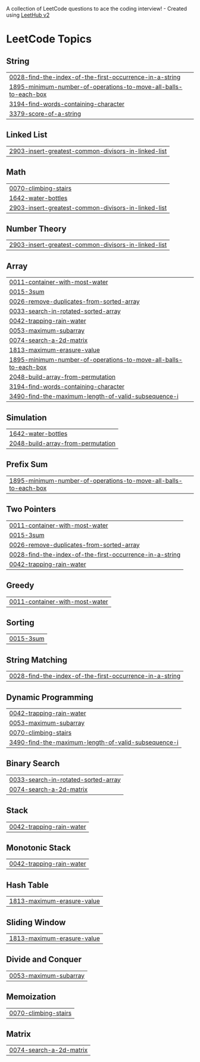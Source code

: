 A collection of LeetCode questions to ace the coding interview! - Created using [LeetHub v2](https://github.com/arunbhardwaj/LeetHub-2.0)
<!---LeetCode Topics Start-->
# LeetCode Topics
## String
|  |
| ------- |
| [0028-find-the-index-of-the-first-occurrence-in-a-string](https://github.com/lavapatos/leetcode/tree/master/0028-find-the-index-of-the-first-occurrence-in-a-string) |
| [1895-minimum-number-of-operations-to-move-all-balls-to-each-box](https://github.com/lavapatos/leetcode/tree/master/1895-minimum-number-of-operations-to-move-all-balls-to-each-box) |
| [3194-find-words-containing-character](https://github.com/lavapatos/leetcode/tree/master/3194-find-words-containing-character) |
| [3379-score-of-a-string](https://github.com/lavapatos/leetcode/tree/master/3379-score-of-a-string) |
## Linked List
|  |
| ------- |
| [2903-insert-greatest-common-divisors-in-linked-list](https://github.com/lavapatos/leetcode/tree/master/2903-insert-greatest-common-divisors-in-linked-list) |
## Math
|  |
| ------- |
| [0070-climbing-stairs](https://github.com/lavapatos/leetcode/tree/master/0070-climbing-stairs) |
| [1642-water-bottles](https://github.com/lavapatos/leetcode/tree/master/1642-water-bottles) |
| [2903-insert-greatest-common-divisors-in-linked-list](https://github.com/lavapatos/leetcode/tree/master/2903-insert-greatest-common-divisors-in-linked-list) |
## Number Theory
|  |
| ------- |
| [2903-insert-greatest-common-divisors-in-linked-list](https://github.com/lavapatos/leetcode/tree/master/2903-insert-greatest-common-divisors-in-linked-list) |
## Array
|  |
| ------- |
| [0011-container-with-most-water](https://github.com/lavapatos/leetcode/tree/master/0011-container-with-most-water) |
| [0015-3sum](https://github.com/lavapatos/leetcode/tree/master/0015-3sum) |
| [0026-remove-duplicates-from-sorted-array](https://github.com/lavapatos/leetcode/tree/master/0026-remove-duplicates-from-sorted-array) |
| [0033-search-in-rotated-sorted-array](https://github.com/lavapatos/leetcode/tree/master/0033-search-in-rotated-sorted-array) |
| [0042-trapping-rain-water](https://github.com/lavapatos/leetcode/tree/master/0042-trapping-rain-water) |
| [0053-maximum-subarray](https://github.com/lavapatos/leetcode/tree/master/0053-maximum-subarray) |
| [0074-search-a-2d-matrix](https://github.com/lavapatos/leetcode/tree/master/0074-search-a-2d-matrix) |
| [1813-maximum-erasure-value](https://github.com/lavapatos/leetcode/tree/master/1813-maximum-erasure-value) |
| [1895-minimum-number-of-operations-to-move-all-balls-to-each-box](https://github.com/lavapatos/leetcode/tree/master/1895-minimum-number-of-operations-to-move-all-balls-to-each-box) |
| [2048-build-array-from-permutation](https://github.com/lavapatos/leetcode/tree/master/2048-build-array-from-permutation) |
| [3194-find-words-containing-character](https://github.com/lavapatos/leetcode/tree/master/3194-find-words-containing-character) |
| [3490-find-the-maximum-length-of-valid-subsequence-i](https://github.com/lavapatos/leetcode/tree/master/3490-find-the-maximum-length-of-valid-subsequence-i) |
## Simulation
|  |
| ------- |
| [1642-water-bottles](https://github.com/lavapatos/leetcode/tree/master/1642-water-bottles) |
| [2048-build-array-from-permutation](https://github.com/lavapatos/leetcode/tree/master/2048-build-array-from-permutation) |
## Prefix Sum
|  |
| ------- |
| [1895-minimum-number-of-operations-to-move-all-balls-to-each-box](https://github.com/lavapatos/leetcode/tree/master/1895-minimum-number-of-operations-to-move-all-balls-to-each-box) |
## Two Pointers
|  |
| ------- |
| [0011-container-with-most-water](https://github.com/lavapatos/leetcode/tree/master/0011-container-with-most-water) |
| [0015-3sum](https://github.com/lavapatos/leetcode/tree/master/0015-3sum) |
| [0026-remove-duplicates-from-sorted-array](https://github.com/lavapatos/leetcode/tree/master/0026-remove-duplicates-from-sorted-array) |
| [0028-find-the-index-of-the-first-occurrence-in-a-string](https://github.com/lavapatos/leetcode/tree/master/0028-find-the-index-of-the-first-occurrence-in-a-string) |
| [0042-trapping-rain-water](https://github.com/lavapatos/leetcode/tree/master/0042-trapping-rain-water) |
## Greedy
|  |
| ------- |
| [0011-container-with-most-water](https://github.com/lavapatos/leetcode/tree/master/0011-container-with-most-water) |
## Sorting
|  |
| ------- |
| [0015-3sum](https://github.com/lavapatos/leetcode/tree/master/0015-3sum) |
## String Matching
|  |
| ------- |
| [0028-find-the-index-of-the-first-occurrence-in-a-string](https://github.com/lavapatos/leetcode/tree/master/0028-find-the-index-of-the-first-occurrence-in-a-string) |
## Dynamic Programming
|  |
| ------- |
| [0042-trapping-rain-water](https://github.com/lavapatos/leetcode/tree/master/0042-trapping-rain-water) |
| [0053-maximum-subarray](https://github.com/lavapatos/leetcode/tree/master/0053-maximum-subarray) |
| [0070-climbing-stairs](https://github.com/lavapatos/leetcode/tree/master/0070-climbing-stairs) |
| [3490-find-the-maximum-length-of-valid-subsequence-i](https://github.com/lavapatos/leetcode/tree/master/3490-find-the-maximum-length-of-valid-subsequence-i) |
## Binary Search
|  |
| ------- |
| [0033-search-in-rotated-sorted-array](https://github.com/lavapatos/leetcode/tree/master/0033-search-in-rotated-sorted-array) |
| [0074-search-a-2d-matrix](https://github.com/lavapatos/leetcode/tree/master/0074-search-a-2d-matrix) |
## Stack
|  |
| ------- |
| [0042-trapping-rain-water](https://github.com/lavapatos/leetcode/tree/master/0042-trapping-rain-water) |
## Monotonic Stack
|  |
| ------- |
| [0042-trapping-rain-water](https://github.com/lavapatos/leetcode/tree/master/0042-trapping-rain-water) |
## Hash Table
|  |
| ------- |
| [1813-maximum-erasure-value](https://github.com/lavapatos/leetcode/tree/master/1813-maximum-erasure-value) |
## Sliding Window
|  |
| ------- |
| [1813-maximum-erasure-value](https://github.com/lavapatos/leetcode/tree/master/1813-maximum-erasure-value) |
## Divide and Conquer
|  |
| ------- |
| [0053-maximum-subarray](https://github.com/lavapatos/leetcode/tree/master/0053-maximum-subarray) |
## Memoization
|  |
| ------- |
| [0070-climbing-stairs](https://github.com/lavapatos/leetcode/tree/master/0070-climbing-stairs) |
## Matrix
|  |
| ------- |
| [0074-search-a-2d-matrix](https://github.com/lavapatos/leetcode/tree/master/0074-search-a-2d-matrix) |
<!---LeetCode Topics End-->